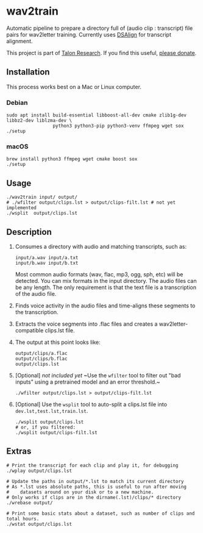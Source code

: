 # wav2train
Automatic pipeline to prepare a directory full of (audio clip : transcript) file pairs for wav2letter training. Currently uses [DSAlign](https://github.com/mozilla/DSAlign) for transcript alignment.

This project is part of [Talon Research](https://talonvoice.com/research/). If you find this useful, [please donate](https://www.patreon.com/join/lunixbochs).

## Installation

This process works best on a Mac or Linux computer.

### Debian

    sudo apt install build-essential libboost-all-dev cmake zlib1g-dev libbz2-dev liblzma-dev \
                     python3 python3-pip python3-venv ffmpeg wget sox
    ./setup

### macOS

    brew install python3 ffmpeg wget cmake boost sox
    ./setup

## Usage

    ./wav2train input/ output/
    # ./wfilter output/clips.lst > output/clips-filt.lst # not yet implemented
    ./wsplit  output/clips.lst

## Description

1. Consumes a directory with audio and matching transcripts, such as:

    ```
    input/a.wav input/a.txt
    input/b.wav input/b.txt
    ```

    Most common audio formats (wav, flac, mp3, ogg, sph, etc) will be detected. You can mix formats in the input directory. The audio files can be any length. The only requirement is that the text file is a transcription of the audio file.

2. Finds voice activity in the audio files and time-aligns these segments to the transcription.
3. Extracts the voice segments into .flac files and creates a wav2letter-compatible clips.lst file.
4. The output at this point looks like:

    ```
    output/clips/a.flac
    output/clips/b.flac
    output/clips.lst
    ```

4. [Optional] *not included yet* ~Use the `wfilter` tool to filter out "bad inputs" using a pretrained model and an error threshold.~

    ```
    ./wfilter output/clips.lst > output/clips-filt.lst
    ```

5. [Optional] Use the `wsplit` tool to auto-split a clips.lst file into `dev.lst,test.lst,train.lst`.

    ```
    ./wsplit output/clips.lst
    # or, if you filtered:
    ./wsplit output/clips-filt.lst
    ```

## Extras

    # Print the transcript for each clip and play it, for debugging
    ./wplay output/clips.lst

    # Update the paths in output/*.lst to match its current directory
    # As *.lst uses absolute paths, this is useful to run after moving
    #    datasets around on your disk or to a new machine.
    # Only works if clips are in the dirname(.lst)/clips/* directory
    ./wrebase output/

    # Print some basic stats about a dataset, such as number of clips and total hours.
    ./wstat output/clips.lst
